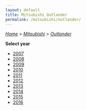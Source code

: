 ```yaml
---
layout: default
title: Mitsubishi Outlander
permalink: /mitsubishi/outlander/
---
```

[*Home*](/) > [*Mitsubishi*](/mitsubishi/) > [*Outlander*](/mitsubishi/outlander/)

**Select year**

- [2007](/mitsubishi/outlander/2007/)
- [2008](/mitsubishi/outlander/2008/)
- [2009](/mitsubishi/outlander/2009/)
- [2010](/mitsubishi/outlander/2010/)
- [2011](/mitsubishi/outlander/2011/)
- [2012](/mitsubishi/outlander/2012/)
- [2013](/mitsubishi/outlander/2013/)
- [2014](/mitsubishi/outlander/2014/)
- [2015](/mitsubishi/outlander/2015/)
- [2016](/mitsubishi/outlander/2016/)